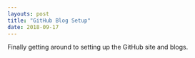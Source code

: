 ```yaml
---
layouts: post
title: "GitHub Blog Setup"
date: 2018-09-17
---
```


Finally getting around to setting up the GitHub site and blogs. 
